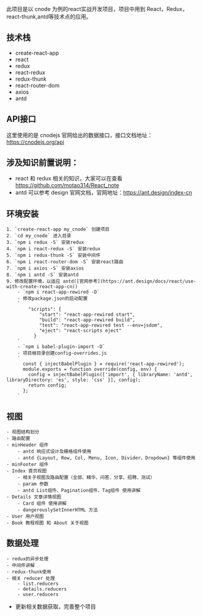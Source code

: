 此项目是以 cnode 为例的react实战开发项目，项目中用到 React，Redux，react-thunk,antd等技术点的应用。

## 技术栈
- create-react-app
- react
- redux
- react-redux
- redux-thunk
- react-router-dom
- axios
- antd

## API接口
这里使用的是 cnodejs 官网给出的数据接口，接口文档地址：https://cnodejs.org/api

## 涉及知识前置说明：
- react 和 redux 相关的知识，大家可以在查看 https://github.com/motao314/React_note
- antd 可以参考 design 官网文档，官网地址：https://ant.design/index-cn


## 环境安装
	1. `create-react-app my_cnode` 创建项目
	2. `cd my_cnode` 进入目录	
	3. `npm i redux -S` 安装redux
	4. `npm i react-redux -S` 安装redux
	5. `npm i redux-thunk -S` 安装中间件
	6. `npm i react-router-dom -S` 安装react路由
	7. `npm i axios -S` 安装axios
	8. `npm i antd -S` 安装antd
	9. 修改配置环境，以适应 antd([官网参考](https://ant.design/docs/react/use-with-create-react-app-cn))
		- `npm i react-app-rewired -D` 
		- 修改package.json的启动配置
		`
			"scripts": {
			    "start": "react-app-rewired start",
			    "build": "react-app-rewired build",
			    "test": "react-app-rewired test --env=jsdom",
			    "eject": "react-scripts eject"
			  }
		`	
		- `npm i babel-plugin-import -D`
		- 项目根目录创建config-overrides.js
		`
		  const { injectBabelPlugin } = require('react-app-rewired');
		  module.exports = function override(config, env) {
		  	config = injectBabelPlugin(['import', { libraryName: 'antd', libraryDirectory: 'es', style: 'css' }], config);
		    return config;
		  };
		`
## 视图
	- 视图结构划分
	- 路由配置
	- minHeader 组件
		- antd 响应式设计及栅格组件使用
		- antd {Layout, Row, Col, Menu, Icon, Divider，Dropdown} 等组件使用
	- minFooter 组件
	- Index 首页视图
		- 相关子视图及路由配置（全部、精华、问答、分享、招聘、测试）
		- param 参数
		- antd List组件、Pagination组件、Tag组件 使用讲解
	- Details 文章详情视图
		- Card 组件 使用讲解
		- dangerouslySetInnerHTML 方法		
	- User 用户视图  
	- Book 教程视图 和 About 关于视图

## 数据处理
	- redux的异步处理 
	- 中间件讲解
	- redux-thunk使用
	- 相关 reducer 处理
		- list.reducers
		- details.reducers
		- user.reducers
- 更新相关数据获取，完善整个项目	
